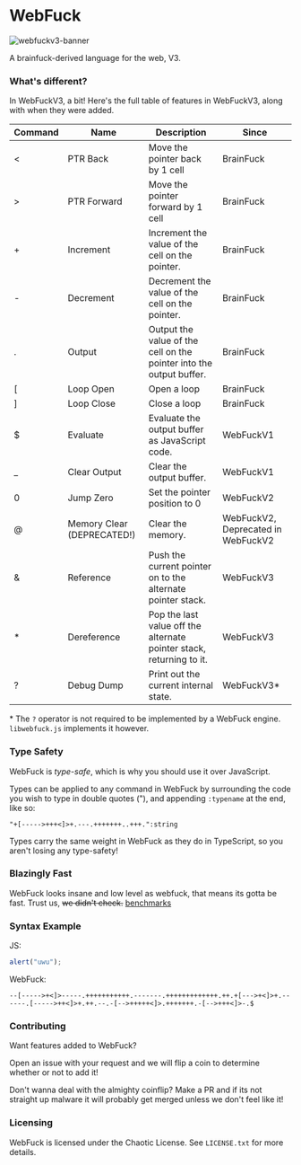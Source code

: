 # WebFuck
![webfuckv3-banner](https://github.com/user-attachments/assets/e2115245-d421-47ac-8f60-84d1333b3763)

A brainfuck-derived language for the web, V3.

### What's different?

In WebFuckV3, a bit! Here's the full table of features in WebFuckV3, along with when they were added.

| Command | Name | Description | Since |
| --- | --- | --- | --- |
| < | PTR Back | Move the pointer back by 1 cell | BrainFuck |
| > | PTR Forward | Move the pointer forward by 1 cell | BrainFuck |
| + | Increment | Increment the value of the cell on the pointer. | BrainFuck |
| - | Decrement | Decrement the value of the cell on the pointer. | BrainFuck |
| . | Output | Output the value of the cell on the pointer into the output buffer. | BrainFuck |
| [ | Loop Open | Open a loop | BrainFuck |
| ] | Loop Close | Close a loop | BrainFuck |
| $ | Evaluate | Evaluate the output buffer as JavaScript code. | WebFuckV1 |
| _ | Clear Output | Clear the output buffer. | WebFuckV1 |
| 0 | Jump Zero | Set the pointer position to 0 | WebFuckV2 |
| @ | Memory Clear (DEPRECATED!) | Clear the memory. | WebFuckV2, Deprecated in WebFuckV2 |
| & | Reference | Push the current pointer on to the alternate pointer stack. | WebFuckV3 |
| * | Dereference | Pop the last value off the alternate pointer stack, returning to it. | WebFuckV3 |
| ? | Debug Dump | Print out the current internal state. | WebFuckV3* |

\* The `?` operator is not required to be implemented by a WebFuck engine. `libwebfuck.js` implements it however.

### Type Safety

WebFuck is *type-safe*, which is why you should use it over JavaScript.

Types can be applied to any command in WebFuck by surrounding the code you wish
to type in double quotes ("), and appending `:typename` at the end, like so:
```webfuck
"+[----->+++<]>+.---.+++++++..+++.":string
```

Types carry the same weight in WebFuck as they do in TypeScript, so you aren't
losing any type-safety!

### Blazingly Fast

WebFuck looks insane and low level as webfuck, that means its gotta be fast.
Trust us, ~~we didn't check.~~ [benchmarks](https://www.microsoft.com/en-au/download/details.aspx?id=9905)

### Syntax Example
JS:
```js
alert("uwu");
```
WebFuck:
```webfuck
--[----->+<]>-----.+++++++++++.-------.+++++++++++++.++.+[--->+<]>+.------.[----->++<]>+.++.--.-[-->+++++<]>.+++++++.-[-->+++<]>-.$
```

### Contributing
Want features added to WebFuck?

Open an issue with your request and we will flip a coin to determine whether or not to add it!

Don't wanna deal with the almighty coinflip? Make a PR and if its not straight up malware it will probably get merged unless we don't feel like it!

### Licensing

WebFuck is licensed under the Chaotic License. See `LICENSE.txt` for more details.
